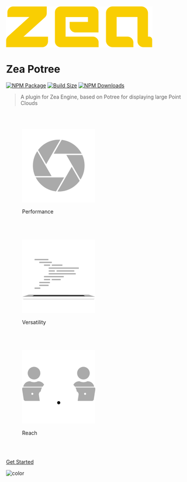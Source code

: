 ![logo](_media/logo-zea.svg)

# Zea Potree

[![NPM Package][npm]][npm-url]
[![Build Size][build-size]][build-size-url]
[![NPM Downloads][npm-downloads]][npmtrends-url]

> A plugin for Zea Engine, based on Potree for displaying large Point Clouds

<ul style="display:inline-block">

<li style="display:inline-block; padding:20px;">

![power](_media/icon-power.svg)

Performance

</li>

<li style="display:inline-block; padding:20px;">

![versatility](_media/icon-versatility.svg)

Versatility

</li>
<li style="display:inline-block; padding:20px;">

![reach](_media/icon-reach.svg)

Reach

</li>
</ul>

[Get Started](README.md)

<!-- background color -->

![color](#333333)


[npm]: https://badge.fury.io/js/%40zeainc%2Fzea-pointclouds.svg
[npm-url]: https://www.npmjs.com/package/@zeainc/zea-pointclouds
[build-size]: https://badgen.net/bundlephobia/minzip/@zeainc/zea-pointclouds
[build-size-url]: https://bundlephobia.com/result?p=@zeainc/zea-pointclouds
[npm-downloads]: https://img.shields.io/npm/dw/@zeainc/zea-pointclouds
[npmtrends-url]: https://www.npmtrends.com/@zeainc/zea-pointclouds